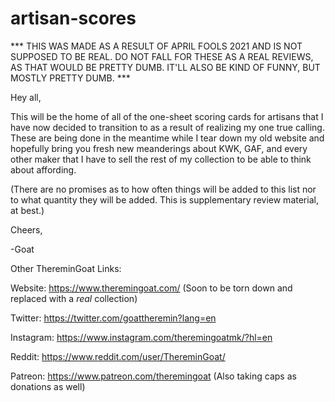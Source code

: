 # artisan-scores

*** THIS WAS MADE AS A RESULT OF APRIL FOOLS 2021 AND IS NOT SUPPOSED TO BE REAL. DO NOT FALL FOR THESE AS A REAL REVIEWS, AS THAT WOULD BE PRETTY DUMB. IT'LL ALSO BE KIND OF FUNNY, BUT MOSTLY PRETTY DUMB. ***

Hey all,

This will be the home of all of the one-sheet scoring cards for artisans that I have now decided to transition to as a result of realizing my one true calling. These are being done in the meantime while I tear down my old website and hopefully bring you fresh new meanderings about KWK, GAF, and every other maker that I have to sell the rest of my collection to be able to think about affording. 

(There are no promises as to how often things will be added to this list nor to what quantity they will be added. This is supplementary review material, at best.)

Cheers,

-Goat

Other ThereminGoat Links:

Website: https://www.theremingoat.com/ (Soon to be torn down and replaced with a *real* collection)

Twitter: https://twitter.com/goattheremin?lang=en

Instagram: https://www.instagram.com/theremingoatmk/?hl=en

Reddit: https://www.reddit.com/user/ThereminGoat/

Patreon: https://www.patreon.com/theremingoat (Also taking caps as donations as well)
